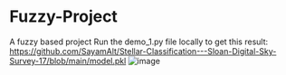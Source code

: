 # Fuzzy-Project
A fuzzy based project
Run the demo_1.py file locally to get this result: https://github.com/SayamAlt/Stellar-Classification---Sloan-Digital-Sky-Survey-17/blob/main/model.pkl
![image](https://github.com/priyanshun2017/Fuzzy-Project/assets/105122300/85050951-803b-4198-b8f4-a809d3545dae)
